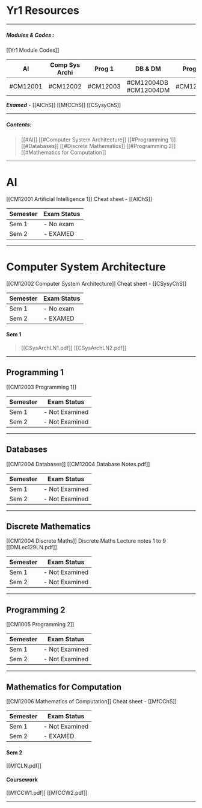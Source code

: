 # Yr1 Resources 
---
##### Modules & Codes : 
[[Yr1 Module Codes]]

| AI       | Comp Sys Archi | Prog 1   | DB & DM                  | Prog 2   | Maths for Comp |
| -------- | -------------- | -------- | ------------------------ | -------- | -------------- |
| #CM12001 | #CM12002       | #CM12003 | #CM12004DB<br>#CM12004DM | #CM12005 | #CM12006       |

***Examed*** - [[AIChS]] [[MfCChS]] [[CSysyChS]]

---
##### Contents: 
> [[#AI]]
> [[#Computer System Architecture]]
> [[#Programming 1]]
> [[#Databases]]
> [[#Discrete Mathematics]]
> [[#Programming 2]]
> [[#Mathematics for Computation]]
--- 

# AI 
[[CM12001 Artificial Intelligence 1]]
Cheat sheet - [[AIChS]]

| Semester | Exam Status |
| -------- | ----------- |
| Sem 1    | - No exam   |
| Sem 2    | - EXAMED    |

---
# Computer System Architecture 
[[CM12002 Computer System Architecture]]
Cheat sheet - [[CSysyChS]]

| Semester | Exam Status |
| -------- | ----------- |
| Sem 1    | - No exam   |
| Sem 2    | - EXAMED    |

#### Sem 1 
> [[CSysArchLN1.pdf]]
> [[CSysArchLN2.pdf]]

---
## Programming 1
[[CM12003 Programming 1]]

| Semester | Exam Status     |
| -------- | --------------- |
| Sem 1    | - Not Examined  |
| Sem 2    | - Not Examined  |

---
## Databases
[[CM12004 Databases]]
[[CM12004 Database Notes.pdf]]

| Semester | Exam Status     |
| -------- | --------------- |
| Sem 1    | - Not Examined  |
| Sem 2    | - Not Examined  |

---
## Discrete Mathematics
[[CM12004 Discrete Maths]]
Discrete Maths Lecture notes 1 to 9
[[DMLec129LN.pdf]]

| Semester | Exam Status     |
| -------- | --------------- |
| Sem 1    | - Not Examined  |
| Sem 2    | - Not Examined  |

---
## Programming 2
[[CM1005 Programming 2]]

| Semester | Exam Status     |
| -------- | --------------- |
| Sem 1    | - Not Examined  |
| Sem 2    | - Not Examined  |

---
## Mathematics for Computation
[[CM12006 Mathematics of Computation]]
Cheat sheet - [[MfCChS]]

| Semester | Exam Status    |
| -------- | -------------- |
| Sem 1    | - Not Examined |
| Sem 2    | - EXAMED       |

#### Sem 2
[[MfCLN.pdf]]
#### Coursework
[[MfCCW1.pdf]]
[[MfCCW2.pdf]]

---
